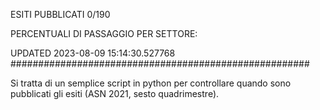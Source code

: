 ESITI PUBBLICATI 0/190 

PERCENTUALI DI PASSAGGIO PER SETTORE:

UPDATED 2023-08-09 15:14:30.527768
###################################################### 

Si tratta di un semplice script in python per controllare quando sono pubblicati gli esiti (ASN 2021, sesto quadrimestre).

